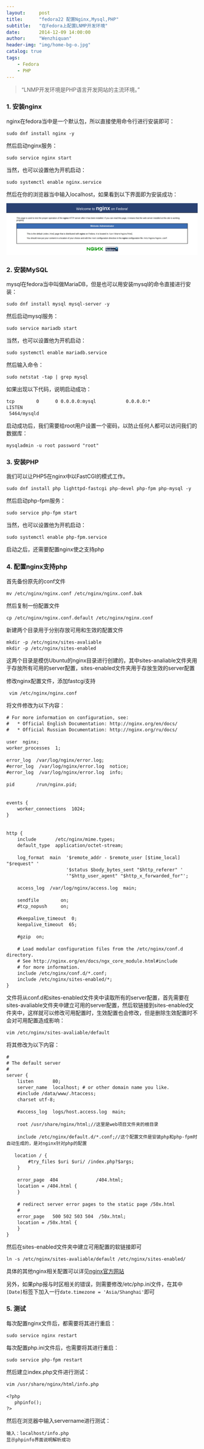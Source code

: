 ```yaml
---
layout:     post
title:      "fedora22 配置Nginx,Mysql,PHP"
subtitle:   "在Fedora上配置LNMP开发环境"
date:       2014-12-09 14:00:00
author:     "Wenzhiquan"
header-img: "img/home-bg-o.jpg"
catalog: true
tags:
    - Fedora
    - PHP
---
```


> “LNMP开发环境是PHP语言开发网站的主流环境。”

### 1. 安装nginx

nginx在fedora当中是一个默认包，所以直接使用命令行进行安装即可：

```
sudo dnf install nginx -y
```

然后启动nginx服务：

```
sudo service nginx start
```

当然，也可以设置他为开机启动：

```
sudo systemctl enable nginx.service
```

然后在你的浏览器当中输入localhost，如果看到以下界面即为安装成功：

![nginx success](/img/in-post/nginx_sccess.png  "nginx success")


### 2. 安装MySQL

mysql在fedora当中叫做MariaDB，但是也可以用安装mysql的命令直接进行安装：

```
sudo dnf install mysql mysql-server -y
```

然后启动mysql服务：

```
sudo service mariadb start
```

当然，也可以设置他为开机启动：

```
sudo systemctl enable mariadb.service
```

然后输入命令：

```
sudo netstat -tap | grep mysql
```

如果出现以下代码，说明启动成功：

```
tcp        0      0 0.0.0.0:mysql           0.0.0.0:*               LISTEN
 5464/mysqld
```

启动成功后，我们需要给root用户设置一个密码，以防止任何人都可以访问我们的数据库：

```
mysqladmin -u root password "root"
```

### 3. 安装PHP

我们可以让PHP5在nginx中以FastCGI的模式工作。

```
sudo dnf install php lighttpd-fastcgi php-devel php-fpm php-mysql -y
```

然后启动php-fpm服务：

```
sudo service php-fpm start
```

当然，也可以设置他为开机启动：

```
sudo systemctl enable php-fpm.service
```

启动之后，还需要配置nginx使之支持php

### 4. 配置nginx支持php

首先备份原先的conf文件

```
mv /etc/nginx/nginx.conf /etc/nginx/nginx.conf.bak
```

然后复制一份配置文件

```
cp /etc/nginx/nginx.conf.default /etc/nginx/nginx.conf
```

新建两个目录用于分别存放可用和生效的配置文件

```
mkdir -p /etc/nginx/sites-avaliable
mkdir -p /etc/nginx/sites-enabled
```
这两个目录是模仿Ubuntu的nginx目录进行创建的，其中sites-analiable文件夹用于存放所有可用的server配置，sites-enabled文件夹用于存放生效的server配置

修改nginx配置文件，添加fastcgi支持

```
 vim /etc/nginx/nginx.conf
```

将文件修改为以下内容：

```
# For more information on configuration, see:
#   * Official English Documentation: http://nginx.org/en/docs/
#   * Official Russian Documentation: http://nginx.org/ru/docs/

user  nginx;
worker_processes  1;

error_log  /var/log/nginx/error.log;
#error_log  /var/log/nginx/error.log  notice;
#error_log  /var/log/nginx/error.log  info;

pid        /run/nginx.pid;


events {
    worker_connections  1024;
}


http {
    include       /etc/nginx/mime.types;
    default_type  application/octet-stream;

    log_format  main  '$remote_addr - $remote_user [$time_local] "$request" '
                      '$status $body_bytes_sent "$http_referer" '
                      '"$http_user_agent" "$http_x_forwarded_for"';

    access_log  /var/log/nginx/access.log  main;

    sendfile        on;
    #tcp_nopush     on;

    #keepalive_timeout  0;
    keepalive_timeout  65;

    #gzip  on;

    # Load modular configuration files from the /etc/nginx/conf.d directory.
    # See http://nginx.org/en/docs/ngx_core_module.html#include
    # for more information.
    include /etc/nginx/conf.d/*.conf;
    include /etc/nginx/sites-enabled/*;
}
```

文件将从conf.d和sites-enabled文件夹中读取所有的server配置，首先需要在sites-avaliable文件夹中建立可用的server配置，然后软链接到sites-enabled文件夹中，这样就可以修改可用配置时，生效配置也会修改，但是删除生效配置时不会对可用配置造成影响：

```
vim /etc/nginx/sites-avaliable/default
```

将其修改为以下内容：

```
#
# The default server
#
server {
    listen       80;
    server_name  localhost; # or other domain name you like.
    #include /data/www/.htaccess;
    charset utf-8;

    #access_log  logs/host.access.log  main;

	root /usr/share/nginx/html;//这里是web项目文件夹的根目录

	include /etc/nginx/default.d/*.conf;//这个配置文件是安装php和php-fpm时自动生成的，是对nginx针对php的配置

   location / {
        #try_files $uri $uri/ /index.php?$args;
    }

    error_page  404              /404.html;
    location = /404.html {
    }

    # redirect server error pages to the static page /50x.html
    #
    error_page   500 502 503 504  /50x.html;
    location = /50x.html {
    }
}

```

然后在sites-enabled文件夹中建立可用配置的软链接即可
```
ln -s /etc/nginx/sites-avaliable/default /etc/nginx/sites-enabled/
```

具体的其他nginx相关配置可以详见[nginx官方网站](http://nginx.org/en/docs/)


另外，如果php报与时区相关的错误，则需要修改/etc/php.ini文件，在其中`[Date]`标签下加入一行`date.timezone = 'Asia/Shanghai'`即可

### 5. 测试

每次配置nginx文件后，都需要将其进行重启：

```
sudo service nginx restart
```

每次配置php.ini文件后，也需要将其进行重启：

```
sudo service php-fpm restart
```

然后建立index.php文件进行测试：

```
vim /usr/share/nginx/html/info.php

<?php
   phpinfo();
?>
```

然后在浏览器中输入servername进行测试：

```
输入：localhost/info.php
显示phpinfo界面说明解析成功
```
